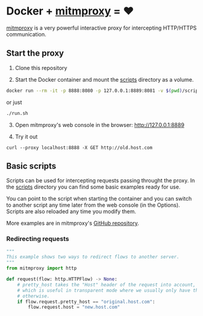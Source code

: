 # Docker + [mitmproxy](https://mitmproxy.org/) = ❤️

[mitmproxy](https://mitmproxy.org/) is a very powerful interactive proxy for intercepting HTTP/HTTPS communication.

## Start the proxy

1. Clone this repository

2. Start the Docker container and mount the [scripts](./scripts) directory as a volume.

```bash
docker run --rm -it -p 8888:8080 -p 127.0.0.1:8889:8081 -v $(pwd)/scripts:/scripts  mitmproxy/mitmproxy mitmweb --web-iface 0.0.0.0 -s /scripts/noop.py
```

or just 

```bash
./run.sh
```

3. Open mitmproxy's web console in the browser: http://127.0.0.1:8889

4. Try it out

```
curl --proxy localhost:8888 -X GET http://old.host.com
```

## Basic scripts
Scripts can be used for intercepting requests passing throught the proxy. In the [scripts](./scripts) directory you can find some basic examples ready for use.

You can point to the script when starting the container and you can switch to another script any time later from the web console (in the Options). Scripts are also reloaded any time you modify them.

More examples are in mitmproxy's [GitHub repository]( https://github.com/mitmproxy/mitmproxy/tree/master/examples).

### Redirecting requests
```python
"""
This example shows two ways to redirect flows to another server.
"""
from mitmproxy import http

def request(flow: http.HTTPFlow) -> None:
    # pretty_host takes the "Host" header of the request into account,
    # which is useful in transparent mode where we usually only have the IP
    # otherwise.
    if flow.request.pretty_host == "original.host.com":
        flow.request.host = "new.host.com"
```
